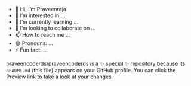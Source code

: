 - 👋 Hi, I’m Praveenraja
- 👀 I’m interested in ...
- 🌱 I’m currently learning ...
- 💞️ I’m looking to collaborate on ...
- 📫 How to reach me ...
- 😄 Pronouns: ...
- ⚡ Fun fact: ...


praveencoderds/praveencoderds is a ✨ special ✨ repository because its `README.md` (this file) appears on your GitHub profile.
You can click the Preview link to take a look at your changes.

